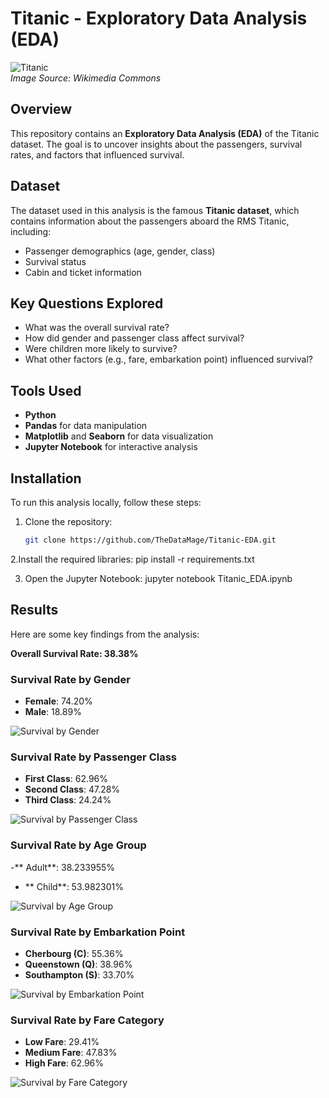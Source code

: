 # Titanic - Exploratory Data Analysis (EDA)

![Titanic](https://upload.wikimedia.org/wikipedia/commons/thumb/f/fd/RMS_Titanic_3.jpg/800px-RMS_Titanic_3.jpg)  
*Image Source: Wikimedia Commons*

## Overview
This repository contains an **Exploratory Data Analysis (EDA)** of the Titanic dataset. The goal is to uncover insights about the passengers, survival rates, and factors that influenced survival.

## Dataset
The dataset used in this analysis is the famous **Titanic dataset**, which contains information about the passengers aboard the RMS Titanic, including:
- Passenger demographics (age, gender, class)
- Survival status
- Cabin and ticket information

## Key Questions Explored
- What was the overall survival rate?
- How did gender and passenger class affect survival?
- Were children more likely to survive?
- What other factors (e.g., fare, embarkation point) influenced survival?

## Tools Used
- **Python**
- **Pandas** for data manipulation
- **Matplotlib** and **Seaborn** for data visualization
- **Jupyter Notebook** for interactive analysis

## Installation
To run this analysis locally, follow these steps:

1. Clone the repository:
   ```bash
   git clone https://github.com/TheDataMage/Titanic-EDA.git

2.Install the required libraries:
   pip install -r requirements.txt

3. Open the Jupyter Notebook:
   jupyter notebook Titanic_EDA.ipynb

## Results
Here are some key findings from the analysis:

**Overall Survival Rate: 38.38%**

### Survival Rate by Gender
- **Female**: 74.20%
- **Male**: 18.89%

![Survival by Gender](survival_by_gender.png)

### Survival Rate by Passenger Class
- **First Class**: 62.96%
- **Second Class**: 47.28%
- **Third Class**: 24.24%

![Survival by Passenger Class](survival_by_class.png)
 
### Survival Rate by Age Group
-** Adult**: 38.233955%
- ** Child**: 53.982301%
  
![Survival by Age Group](survival_by_age_group.png)

### Survival Rate by Embarkation Point
- **Cherbourg (C)**: 55.36%
- **Queenstown (Q)**: 38.96%
- **Southampton (S)**: 33.70%

![Survival by Embarkation Point](survival_by_embarkation.png)

### Survival Rate by Fare Category
- **Low Fare**: 29.41%
- **Medium Fare**: 47.83%
- **High Fare**: 62.96%

![Survival by Fare Category](survival_by_fare.png)
